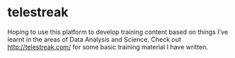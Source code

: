 # telestreak
Hoping to use this platform to develop training content based on things I've learnt in the areas of Data Analysis and Science. Check out http://telestreak.com/ for some basic training material I have written.
